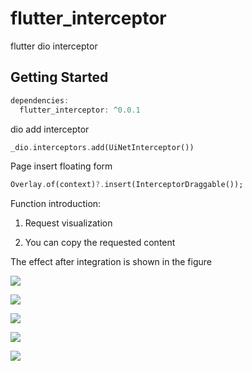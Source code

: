 # flutter_interceptor

flutter dio interceptor

## Getting Started

```dart
dependencies:
  flutter_interceptor: ^0.0.1
```

dio add interceptor

```dart
_dio.interceptors.add(UiNetInterceptor())
```

Page insert floating form

```dart
Overlay.of(context)?.insert(InterceptorDraggable());
```

Function introduction:

1. Request visualization

2. You can copy the requested content

The effect after integration is shown in the figure

![](art/1.jpg)

![](art/2.jpg)

![](art/3.jpg)

![](art/4.jpg)

![](art/5.jpg)

